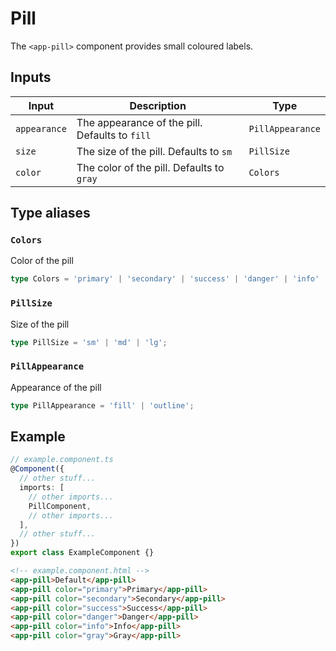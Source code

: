 # Pill

The `<app-pill>` component provides small coloured labels.

## Inputs

| Input        | Description                                    | Type             |
| ------------ | ---------------------------------------------- | ---------------- |
| `appearance` | The appearance of the pill. Defaults to `fill` | `PillAppearance` |
| `size`       | The size of the pill. Defaults to `sm`         | `PillSize`       |
| `color`      | The color of the pill. Defaults to `gray`      | `Colors`         |

## Type aliases

### `Colors`

Color of the pill

```typescript
type Colors = 'primary' | 'secondary' | 'success' | 'danger' | 'info' | 'gray';
```

### `PillSize`

Size of the pill

```typescript
type PillSize = 'sm' | 'md' | 'lg';
```

### `PillAppearance`

Appearance of the pill

```typescript
type PillAppearance = 'fill' | 'outline';
```

## Example

```typescript
// example.component.ts
@Component({
  // other stuff...
  imports: [
    // other imports...
    PillComponent,
    // other imports...
  ],
  // other stuff...
})
export class ExampleComponent {}
```

```html
<!-- example.component.html -->
<app-pill>Default</app-pill>
<app-pill color="primary">Primary</app-pill>
<app-pill color="secondary">Secondary</app-pill>
<app-pill color="success">Success</app-pill>
<app-pill color="danger">Danger</app-pill>
<app-pill color="info">Info</app-pill>
<app-pill color="gray">Gray</app-pill>
```
